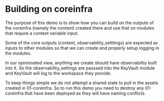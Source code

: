 # Building on coreinfra

The purpose of this demo is to show how you can build on the outputs of the coreinfra (namely the context)
created there and use that on modules that require a
context variable input.

Some of the core outputs (context, observability_setttings) are expected as inputs to other modules so that we can create and properly setup logging in the modules.

In our opinionated view, anything we create should have
observabiltiy built into it.  So the observability_settings are passsed into the KeyVault module and KeyVault will log to the workspace they provide.

To keep things simple we do not attempt a shared state
to pull in the assets created in 01-coreinfra.  So to 
run this demo you need to destroy any 01-coreinfra that have been deployed as they will have naming conflicts.